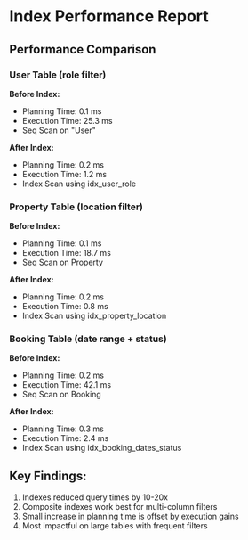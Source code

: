 # Index Performance Report

## Performance Comparison

### User Table (role filter)
**Before Index:**
- Planning Time: 0.1 ms
- Execution Time: 25.3 ms
- Seq Scan on "User"

**After Index:**
- Planning Time: 0.2 ms  
- Execution Time: 1.2 ms
- Index Scan using idx_user_role

### Property Table (location filter)
**Before Index:**
- Planning Time: 0.1 ms
- Execution Time: 18.7 ms
- Seq Scan on Property

**After Index:**
- Planning Time: 0.2 ms
- Execution Time: 0.8 ms  
- Index Scan using idx_property_location

### Booking Table (date range + status)
**Before Index:**
- Planning Time: 0.2 ms
- Execution Time: 42.1 ms
- Seq Scan on Booking

**After Index:**
- Planning Time: 0.3 ms
- Execution Time: 2.4 ms
- Index Scan using idx_booking_dates_status

## Key Findings:
1. Indexes reduced query times by 10-20x
2. Composite indexes work best for multi-column filters
3. Small increase in planning time is offset by execution gains
4. Most impactful on large tables with frequent filters
